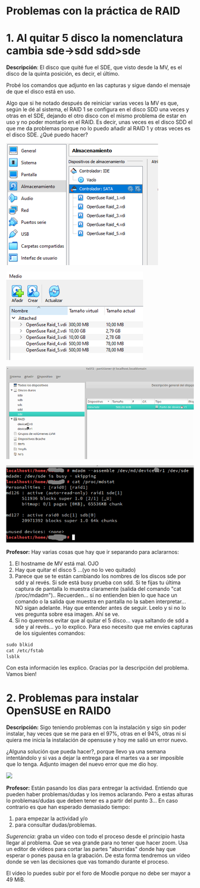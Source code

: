 
# Problemas con la práctica de RAID

# 1. Al quitar 5 disco la nomenclatura cambia sde->sdd sdd>sde

**Descripción**: El disco que quité fue el SDE, que visto desde la MV, es el disco de la quinta posición, es decir, el último.

Probé los comandos que adjunto en las capturas y sigue dando el mensaje de que el disco está en uso.

Algo que si he notado después de reiniciar varias veces la MV es que, según le dé al sistema, el RAID 1 se configura en el disco SDD una veces y otras en el SDE, dejando el otro disco con el mismo problema de estar en uso y no poder montarlo en el RAID. Es decir, unas veces es el disco SDD el que me da problemas porque no lo puedo añadir al RAID 1 y otras veces es el disco SDE. ¿Qué puedo hacer?

![](01/vbox-discos.png)

![](01/vbox-ficheros.png)

![](01/mv-particiones.png)

![](01/mv-comandos.png)

**Profesor:**
Hay varias cosas que hay que ir separando para aclararnos:
1) El hostname de MV está mal. OJO
2) Hay que quitar el disco 5 ...(yo no lo veo quitado)
3) Parece que se te están cambiando los nombres de los discos sde por sdd y al revés. Si sde está busy prueba con sdd. Si te fijas tu última captura de pantalla lo muestra claramente (salida del comando "cat /proc/mdadm").. Recuerden... si no entienden bien lo que hace un comando o la salida que muestra en pantalla no la saben interpretar... NO sigan adelante. Hay que entender antes de seguir. Leelo y si no lo ves pregunta sobre esa imagen. Ahí se ve.
4) Si no queremos evitar que al quitar el 5 disco... vaya saltando de sdd a sde y al revés... yo lo explico. Para eso necesito que me envíes capturas de los siguientes comandos:

```
sudo blkid
cat /etc/fstab
lsblk
```

Con esta información les explico. Gracias por la descripción del problema. Vamos bien!

# 2. Problemas para instalar OpenSUSE en RAID0

**Descripción:** Sigo teniendo problemas con la instalación y sigo sin poder instalar, hay veces que se me para en el 97%, otras en el 94%, otras ni si quiera me inicia la instalación de opensuse y hoy me salió un error nuevo.

¿Alguna solución que pueda hacer?, porque llevo ya una semana intentándolo y si vas a dejar la entrega para el martes va a ser imposible que lo tenga. Adjunto imagen del nuevo error que me dio hoy.

![](02/mv-instalacion-raid0.png)

**Profesor:** Están pasando los días para entregar la actividad.
Entiendo que pueden haber problemas/dudas y los iremos aclarando. Pero a estas alturas lo problemas/dudas que deben tener es a partir del punto 3...
En caso contrario es que han esperado demasiado tiempo:
1. para empezar la actividad y/o
2. para consultar dudas/problemas.

_Sugerencia_: graba un vídeo con todo el proceso desde el principio hasta llegar al problema. Que se vea grande para no tener que hacer zoom. Usa un editor de vídeos para cortar las partes "aburridas" donde hay que esperar o pones pausa en la grabación. De esta forma tendremos un vídeo donde se ven las decisiones que vas tomando durante el proceso.

El vídeo lo puedes subir por el foro de Moodle porque no debe ser mayor a 49 MiB.
